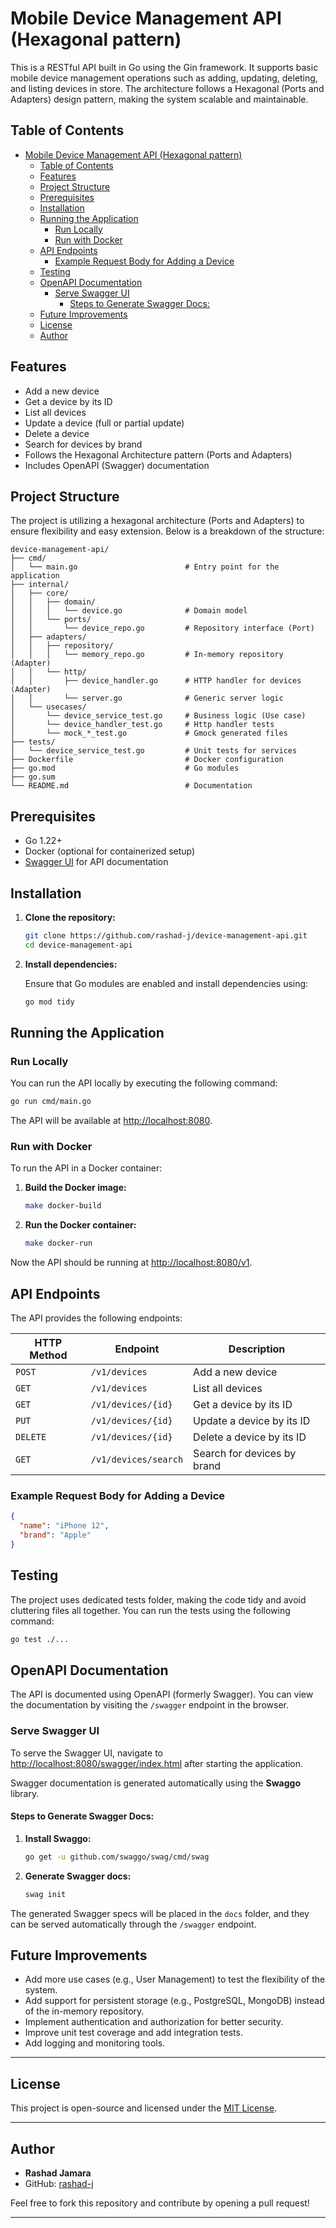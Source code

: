 
# Mobile Device Management API (Hexagonal pattern)

This is a RESTful API built in Go using the Gin framework. It supports basic mobile device management operations such as adding, updating, deleting, and listing devices in store. The architecture follows a Hexagonal (Ports and Adapters) design pattern, making the system scalable and maintainable.

## Table of Contents

- [Mobile Device Management API (Hexagonal pattern)](#mobile-device-management-api-hexagonal-pattern)
  - [Table of Contents](#table-of-contents)
  - [Features](#features)
  - [Project Structure](#project-structure)
  - [Prerequisites](#prerequisites)
  - [Installation](#installation)
  - [Running the Application](#running-the-application)
    - [Run Locally](#run-locally)
    - [Run with Docker](#run-with-docker)
  - [API Endpoints](#api-endpoints)
    - [Example Request Body for Adding a Device](#example-request-body-for-adding-a-device)
  - [Testing](#testing)
  - [OpenAPI Documentation](#openapi-documentation)
    - [Serve Swagger UI](#serve-swagger-ui)
      - [Steps to Generate Swagger Docs:](#steps-to-generate-swagger-docs)
  - [Future Improvements](#future-improvements)
  - [License](#license)
  - [Author](#author)

## Features

- Add a new device
- Get a device by its ID
- List all devices
- Update a device (full or partial update)
- Delete a device
- Search for devices by brand
- Follows the Hexagonal Architecture pattern (Ports and Adapters)
- Includes OpenAPI (Swagger) documentation

## Project Structure

The project is utilizing a hexagonal architecture (Ports and Adapters) to ensure flexibility and easy extension. Below is a breakdown of the structure:

```
device-management-api/
├── cmd/
│   └── main.go                        # Entry point for the application
├── internal/
│   ├── core/
│   │   ├── domain/
│   │   │   └── device.go              # Domain model
│   │   └── ports/
│   │       └── device_repo.go         # Repository interface (Port)
│   ├── adapters/
│   │   ├── repository/
│   │   │   └── memory_repo.go         # In-memory repository (Adapter)
│   │   └── http/
│   │       ├── device_handler.go      # HTTP handler for devices (Adapter)
│   │       └── server.go              # Generic server logic
│   └── usecases/
│       └── device_service_test.go     # Business logic (Use case)
│       └── device_handler_test.go     # Http handler tests
│       └── mock_*_test.go             # Gmock generated files
├── tests/
│   └── device_service_test.go         # Unit tests for services
├── Dockerfile                         # Docker configuration
├── go.mod                             # Go modules
├── go.sum
└── README.md                          # Documentation
```

## Prerequisites

- Go 1.22+
- Docker (optional for containerized setup)
- [Swagger UI](https://swagger.io/tools/swagger-ui/) for API documentation

## Installation

1. **Clone the repository:**

   ```bash
   git clone https://github.com/rashad-j/device-management-api.git
   cd device-management-api
   ```

2. **Install dependencies:**

   Ensure that Go modules are enabled and install dependencies using:

   ```bash
   go mod tidy
   ```

## Running the Application

### Run Locally

You can run the API locally by executing the following command:

```bash
go run cmd/main.go
```

The API will be available at [http://localhost:8080](http://localhost:8080).

### Run with Docker

To run the API in a Docker container:

1. **Build the Docker image:**

   ```bash
   make docker-build
   ```

2. **Run the Docker container:**

   ```bash
   make docker-run
   ```

Now the API should be running at [http://localhost:8080/v1](http://localhost:8080).

## API Endpoints

The API provides the following endpoints:

| HTTP Method | Endpoint            | Description                      |
|-------------|---------------------|----------------------------------|
| `POST`      | `/v1/devices`           | Add a new device                 |
| `GET`       | `/v1/devices`           | List all devices                 |
| `GET`       | `/v1/devices/{id}`      | Get a device by its ID           |
| `PUT`       | `/v1/devices/{id}`      | Update a device by its ID        |
| `DELETE`    | `/v1/devices/{id}`      | Delete a device by its ID        |
| `GET`       | `/v1/devices/search`    | Search for devices by brand      |

### Example Request Body for Adding a Device

```json
{
  "name": "iPhone 12",
  "brand": "Apple"
}
```

## Testing

The project uses dedicated tests folder, making the code tidy and avoid cluttering files all together. You can run the tests using the following command:

```bash
go test ./...
```


## OpenAPI Documentation

The API is documented using OpenAPI (formerly Swagger). You can view the documentation by visiting the `/swagger` endpoint in the browser.

### Serve Swagger UI

To serve the Swagger UI, navigate to [http://localhost:8080/swagger/index.html](http://localhost:8080/swagger/index.html) after starting the application.

Swagger documentation is generated automatically using the **Swaggo** library.

#### Steps to Generate Swagger Docs:

1. **Install Swaggo:**

   ```bash
   go get -u github.com/swaggo/swag/cmd/swag
   ```

2. **Generate Swagger docs:**

   ```bash
   swag init
   ```

The generated Swagger specs will be placed in the `docs` folder, and they can be served automatically through the `/swagger` endpoint.

## Future Improvements

- Add more use cases (e.g., User Management) to test the flexibility of the system.
- Add support for persistent storage (e.g., PostgreSQL, MongoDB) instead of the in-memory repository.
- Implement authentication and authorization for better security.
- Improve unit test coverage and add integration tests.
- Add logging and monitoring tools.
  
---

## License

This project is open-source and licensed under the [MIT License](LICENSE).

---

## Author

- **Rashad Jamara**
- GitHub: [rashad-j](https://github.com/rashad-j)

Feel free to fork this repository and contribute by opening a pull request!

---

